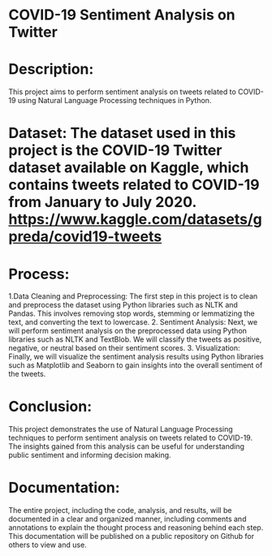 # COVID-19 Sentiment Analysis on Twitter

# Description: 
This project aims to perform sentiment analysis on tweets related to COVID-19 using Natural Language Processing techniques in Python.

# Dataset: The dataset used in this project is the COVID-19 Twitter dataset available on Kaggle, which contains tweets related to COVID-19 from January to July 2020. https://www.kaggle.com/datasets/gpreda/covid19-tweets

# Process:
1.Data Cleaning and Preprocessing: The first step in this project is to clean and preprocess the dataset using Python libraries such as NLTK and Pandas. This involves removing stop words, stemming or lemmatizing the text, and converting the text to lowercase.
2. Sentiment Analysis: Next, we will perform sentiment analysis on the preprocessed data using Python libraries such as NLTK and TextBlob. We will classify the tweets as positive, negative, or neutral based on their sentiment scores.
3. Visualization: Finally, we will visualize the sentiment analysis results using Python libraries such as Matplotlib and Seaborn to gain insights into the overall sentiment of the tweets.

# Conclusion:
This project demonstrates the use of Natural Language Processing techniques to perform sentiment analysis on tweets related to COVID-19. The insights gained from this analysis can be useful for understanding public sentiment and informing decision making.

# Documentation:
The entire project, including the code, analysis, and results, will be documented in a clear and organized manner, including comments and annotations to explain the thought process and reasoning behind each step. This documentation will be published on a public repository on Github for others to view and use.

